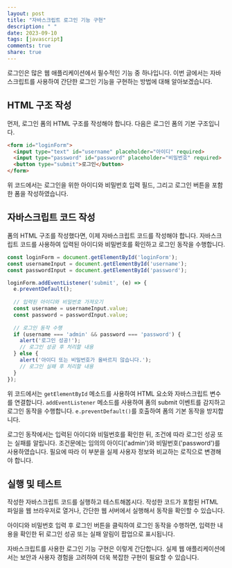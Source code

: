 ```yaml
---
layout: post
title: "자바스크립트 로그인 기능 구현"
description: " "
date: 2023-09-10
tags: [javascript]
comments: true
share: true
---
```


로그인은 많은 웹 애플리케이션에서 필수적인 기능 중 하나입니다. 이번 글에서는 자바스크립트를 사용하여 간단한 로그인 기능을 구현하는 방법에 대해 알아보겠습니다.

## HTML 구조 작성

먼저, 로그인 폼의 HTML 구조를 작성해야 합니다. 다음은 로그인 폼의 기본 구조입니다.

```html
<form id="loginForm">
  <input type="text" id="username" placeholder="아이디" required>
  <input type="password" id="password" placeholder="비밀번호" required>
  <button type="submit">로그인</button>
</form>
```

위 코드에서는 로그인을 위한 아이디와 비밀번호 입력 필드, 그리고 로그인 버튼을 포함한 폼을 작성하였습니다.

## 자바스크립트 코드 작성

폼의 HTML 구조를 작성했다면, 이제 자바스크립트 코드를 작성해야 합니다. 자바스크립트 코드를 사용하여 입력된 아이디와 비밀번호를 확인하고 로그인 동작을 수행합니다.

```javascript
const loginForm = document.getElementById('loginForm');
const usernameInput = document.getElementById('username');
const passwordInput = document.getElementById('password');

loginForm.addEventListener('submit', (e) => {
  e.preventDefault();
  
  // 입력된 아이디와 비밀번호 가져오기
  const username = usernameInput.value;
  const password = passwordInput.value;
  
  // 로그인 동작 수행
  if (username === 'admin' && password === 'password') {
    alert('로그인 성공!');
    // 로그인 성공 후 처리할 내용
  } else {
    alert('아이디 또는 비밀번호가 올바르지 않습니다.');
    // 로그인 실패 후 처리할 내용
  }
});
```

위 코드에서는 `getElementById` 메소드를 사용하여 HTML 요소와 자바스크립트 변수를 연결합니다. `addEventListener` 메소드를 사용하여 폼의 submit 이벤트를 감지하고 로그인 동작을 수행합니다. `e.preventDefault()`를 호출하여 폼의 기본 동작을 방지합니다.

로그인 동작에서는 입력된 아이디와 비밀번호를 확인한 뒤, 조건에 따라 로그인 성공 또는 실패를 알립니다. 조건문에는 임의의 아이디('admin')와 비밀번호('password')를 사용하였습니다. 필요에 따라 이 부분을 실제 사용자 정보와 비교하는 로직으로 변경해야 합니다.

## 실행 및 테스트

작성한 자바스크립트 코드를 실행하고 테스트해봅시다. 작성한 코드가 포함된 HTML 파일을 웹 브라우저로 열거나, 간단한 웹 서버에서 실행해서 동작을 확인할 수 있습니다.

아이디와 비밀번호 입력 후 로그인 버튼을 클릭하여 로그인 동작을 수행하면, 입력한 내용을 확인한 뒤 로그인 성공 또는 실패 알림이 팝업으로 표시됩니다.

자바스크립트를 사용한 로그인 기능 구현은 이렇게 간단합니다. 실제 웹 애플리케이션에서는 보안과 사용자 경험을 고려하여 더욱 복잡한 구현이 필요할 수 있습니다.